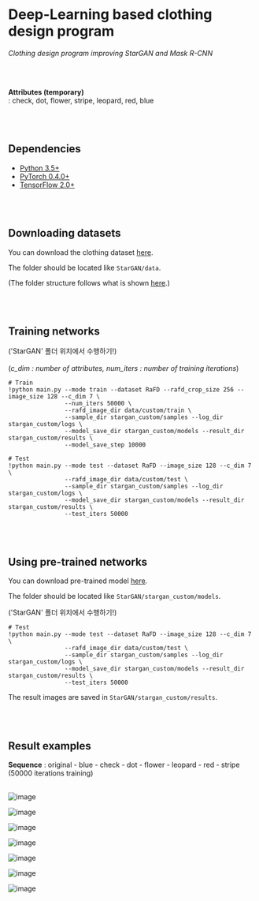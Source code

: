 # Deep-Learning based clothing design program 

_Clothing design program improving StarGAN and Mask R-CNN_

<br><br>


__Attributes (temporary)__<br>
: check, dot, flower, stripe, leopard, red, blue 


<br><br>

## Dependencies
* [Python 3.5+](https://www.continuum.io/downloads)
* [PyTorch 0.4.0+](http://pytorch.org/)
* [TensorFlow 2.0+](https://www.tensorflow.org/)

<br><br>



## Downloading datasets
You can download the clothing dataset [here](https://drive.google.com/drive/folders/12zLjMI1XY0Tl_QK2Gwb8P8V-yLsNvoFU?usp=sharing).
<br>

The folder should be located like `StarGAN/data`.


(The folder structure follows what is shown [here](https://github.com/yunjey/StarGAN/blob/master/jpg/RaFD.md).)


<br><br>


## Training networks 
('StarGAN' 폴더 위치에서 수행하기!)<br><br>
(_c_dim : number of attributes, num_iters : number of training iterations_)

```
# Train
!python main.py --mode train --dataset RaFD --rafd_crop_size 256 --image_size 128 --c_dim 7 \
                --num_iters 50000 \
                --rafd_image_dir data/custom/train \
                --sample_dir stargan_custom/samples --log_dir stargan_custom/logs \
                --model_save_dir stargan_custom/models --result_dir stargan_custom/results \
                --model_save_step 10000
```
```
# Test
!python main.py --mode test --dataset RaFD --image_size 128 --c_dim 7 \
                --rafd_image_dir data/custom/test \
                --sample_dir stargan_custom/samples --log_dir stargan_custom/logs \
                --model_save_dir stargan_custom/models --result_dir stargan_custom/results \
                --test_iters 50000
```

<br><br>

## Using pre-trained networks
You can download pre-trained model [here](https://drive.google.com/drive/folders/1YA8Ju_UAwqj8HBe-G6bPw0F3nXCaUl_J?usp=sharing).<br>

The folder should be located like `StarGAN/stargan_custom/models`.
<br>

('StarGAN' 폴더 위치에서 수행하기!)
```
# Test
!python main.py --mode test --dataset RaFD --image_size 128 --c_dim 7 \
                --rafd_image_dir data/custom/test \
                --sample_dir stargan_custom/samples --log_dir stargan_custom/logs \
                --model_save_dir stargan_custom/models --result_dir stargan_custom/results \
                --test_iters 50000
```

The result images are saved in `StarGAN/stargan_custom/results`.

<br><br>


## Result examples
__Sequence__ : original - blue - check - dot - flower - leopard - red - stripe<br>
(50000 iterations training)
<br><br>

![image](https://user-images.githubusercontent.com/37769713/104835211-6ed45c00-58e8-11eb-90b3-10a5a5265691.png)


![image](https://user-images.githubusercontent.com/37769713/104835237-99beb000-58e8-11eb-896f-5193a20ac592.png)

![image](https://user-images.githubusercontent.com/37769713/104835255-c5da3100-58e8-11eb-8ba7-9e74d1387e94.png)

![image](https://user-images.githubusercontent.com/37769713/104835284-edc99480-58e8-11eb-82e7-dfade9b87f9d.png)

![image](https://user-images.githubusercontent.com/37769713/104835305-0afe6300-58e9-11eb-9433-ab7e2786ac1b.png)

![image](https://user-images.githubusercontent.com/37769713/104835321-1fdaf680-58e9-11eb-84a0-e3aa1460a94f.png)

![image](https://user-images.githubusercontent.com/37769713/104835348-5b75c080-58e9-11eb-8c29-686c916240f1.png)

